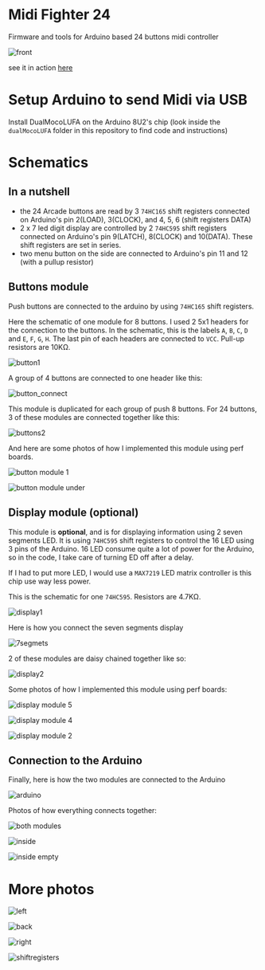 # Midi Fighter 24

Firmware and tools for Arduino based 24 buttons midi controller

![front](https://cloud.githubusercontent.com/assets/2462139/13602789/2c77cb92-e57c-11e5-8c30-129de1032203.JPG)

see it in action [here](https://www.youtube.com/watch?v=FosVgqp6nJg)

# Setup Arduino to send Midi via USB

Install DualMocoLUFA on the Arduino 8U2's chip
(look inside the `dualMocoLUFA` folder in this repository to find code and instructions)

# Schematics

## In a nutshell

 - the 24 Arcade buttons are read by 3 `74HC165` shift registers connected on Arduino's pin 2(LOAD), 3(CLOCK), and 4, 5, 6 (shift registers DATA) 
 - 2 x 7 led digit display are controlled by 2 `74HC595` shift registers connected on Arduino's pin 9(LATCH), 8(CLOCK) and 10(DATA). These shift registers are set in series.
 - two menu button on the side are connected to Arduino's pin 11 and 12 (with a pullup resistor)

## Buttons module
Push buttons are connected to the arduino by using `74HC165` shift registers.

Here the schematic of one module for 8 buttons. I used 2 5x1 headers for the connection to the buttons. In the schematic, this is the labels `A`, `B`, `C`, `D` and `E`, `F`, `G`, `H`. The last pin of each headers are connected to `VCC`. Pull-up resistors are 10KΩ.

![button1](https://cloud.githubusercontent.com/assets/2462139/19406542/e7c0f1be-92c2-11e6-920d-a341865de7c5.jpg)

A group of 4 buttons are connected to one header like this:

![button_connect](https://cloud.githubusercontent.com/assets/2462139/19406545/f8fe480a-92c2-11e6-8eab-4497147f179a.jpg)

This module is duplicated for each group of push 8 buttons.
For 24 buttons, 3 of these modules are connected together like this:

![buttons2](https://cloud.githubusercontent.com/assets/2462139/19406543/f2f55520-92c2-11e6-8f8c-428234ba1f08.JPG)

And here are some photos of how I implemented this module using perf boards.

![button module 1](https://cloud.githubusercontent.com/assets/2462139/19406548/01a3aaf4-92c3-11e6-976f-0342468acd63.JPG)

![button module under](https://cloud.githubusercontent.com/assets/2462139/19406550/06a73f70-92c3-11e6-94d2-ddd80137cba9.JPG)

## Display module (optional)
This module is **optional**, and is for displaying information using 2 seven segments LED.
It is using `74HC595` shift registers to control the 16 LED using 3 pins of the Arduino. 16 LED consume quite a lot of power for the Arduino, so in the code, I take care of turning ED off after a delay.

If I had to put more LED, I would use a `MAX7219` LED matrix controller is this chip use way less power.

This is the schematic for one `74HC595`. Resistors are 4.7KΩ.

![display1](https://cloud.githubusercontent.com/assets/2462139/19406554/15fb5ef2-92c3-11e6-9b94-cd431faec68f.jpg)

Here is how you connect the seven segments display

![7segmets](https://cloud.githubusercontent.com/assets/2462139/19406556/1ef6ce88-92c3-11e6-875f-9897b7435bdc.JPG)

2 of these modules are daisy chained together like so:

![display2](https://cloud.githubusercontent.com/assets/2462139/19406555/1a168bd8-92c3-11e6-89ca-1d1284efc49e.JPG)

Some photos of how I implemented this module using perf boards:

![display module 5](https://cloud.githubusercontent.com/assets/2462139/19406573/68eb7b9c-92c3-11e6-96cb-42bfdfc0f404.JPG)

![display module 4](https://cloud.githubusercontent.com/assets/2462139/19406574/6d1817a2-92c3-11e6-92b1-232b7bd2afd0.JPG)

![display module 2](https://cloud.githubusercontent.com/assets/2462139/19406575/753c9b4c-92c3-11e6-90c1-774cb24555da.JPG)


## Connection to the Arduino
Finally, here is how the two modules are connected to the Arduino

![arduino](https://cloud.githubusercontent.com/assets/2462139/19406562/34e74b1e-92c3-11e6-8588-e99ed15ccaef.JPG)

Photos of how everything connects together:

![both modules](https://cloud.githubusercontent.com/assets/2462139/19406576/7f4d8f9c-92c3-11e6-8f71-dd0cbaf506c4.JPG)

![inside](https://cloud.githubusercontent.com/assets/2462139/19406563/3fc1a296-92c3-11e6-9dc8-861a3707acb7.JPG)

![inside empty](https://cloud.githubusercontent.com/assets/2462139/19406567/4eb5b3b4-92c3-11e6-9a1c-7389d86cff76.JPG)


# More photos

![left](https://cloud.githubusercontent.com/assets/2462139/13602793/3979264c-e57c-11e5-9047-d57a520f9afd.JPG)

![back](https://cloud.githubusercontent.com/assets/2462139/13602795/3fc23138-e57c-11e5-8a2c-f87e0d586652.JPG)

![right](https://cloud.githubusercontent.com/assets/2462139/13602798/446ac42a-e57c-11e5-96e5-483d790f61e0.JPG)

![shiftregisters](https://cloud.githubusercontent.com/assets/2462139/13602802/4a83c0d2-e57c-11e5-9add-57483b9590d8.JPG)
